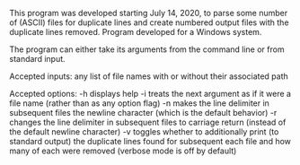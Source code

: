 This program was developed starting July 14, 2020, to parse some number of (ASCII) files for duplicate lines and create numbered output files with the duplicate lines removed. Program developed for a Windows system.

The program can either take its arguments from the command line or from standard input.

Accepted inputs:
	any list of file names with or without their associated path

Accepted options:
	-h	displays help
	-i	treats the next argument as if it were a file name (rather than as any option flag)
	-n	makes the line delimiter in subsequent files the newline character (which is the default behavior)
	-r	changes the line delimiter in subsequent files to carriage return (instead of the default newline character)
	-v	toggles whether to additionally print (to standard output) the duplicate lines found for subsequent each file and how many of each were removed (verbose mode is off by default)
